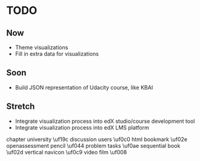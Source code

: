 # TODO

## Now
* Theme visualizations
* Fill in extra data for visualizations

## Soon
* Build JSON representation of Udacity course, like KBAI

## Stretch
* Integrate visualization process into edX studio/course development tool
* Integrate visualization process into edX LMS platform


chapter         university  \uf19c
discussion      users       \uf0c0
html            bookmark    \uf02e
openassessment  pencil      \uf044
problem         tasks       \uf0ae
sequential      book        \uf02d
vertical        navicon     \uf0c9
video           film        \uf008
